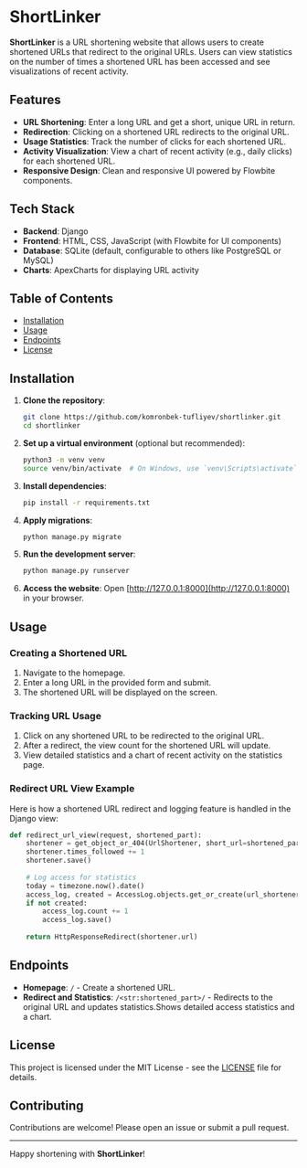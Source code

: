 # ShortLinker

**ShortLinker** is a URL shortening website that allows users to create shortened URLs that redirect to the original URLs. Users can view statistics on the number of times a shortened URL has been accessed and see visualizations of recent activity.

## Features

- **URL Shortening**: Enter a long URL and get a short, unique URL in return.
- **Redirection**: Clicking on a shortened URL redirects to the original URL.
- **Usage Statistics**: Track the number of clicks for each shortened URL.
- **Activity Visualization**: View a chart of recent activity (e.g., daily clicks) for each shortened URL.
- **Responsive Design**: Clean and responsive UI powered by Flowbite components.

## Tech Stack

- **Backend**: Django
- **Frontend**: HTML, CSS, JavaScript (with Flowbite for UI components)
- **Database**: SQLite (default, configurable to others like PostgreSQL or MySQL)
- **Charts**: ApexCharts for displaying URL activity

## Table of Contents

- [Installation](#installation)
- [Usage](#usage)
- [Endpoints](#endpoints)
- [License](#license)

## Installation

1. **Clone the repository**:
    ```bash
    git clone https://github.com/komronbek-tufliyev/shortlinker.git
    cd shortlinker
    ```

2. **Set up a virtual environment** (optional but recommended):
    ```bash
    python3 -m venv venv
    source venv/bin/activate  # On Windows, use `venv\Scripts\activate`
    ```

3. **Install dependencies**:
    ```bash
    pip install -r requirements.txt
    ```

4. **Apply migrations**:
    ```bash
    python manage.py migrate
    ```

5. **Run the development server**:
    ```bash
    python manage.py runserver
    ```

6. **Access the website**:
    Open [http://127.0.0.1:8000](http://127.0.0.1:8000) in your browser.

## Usage

### Creating a Shortened URL

1. Navigate to the homepage.
2. Enter a long URL in the provided form and submit.
3. The shortened URL will be displayed on the screen.

### Tracking URL Usage

1. Click on any shortened URL to be redirected to the original URL.
2. After a redirect, the view count for the shortened URL will update.
3. View detailed statistics and a chart of recent activity on the statistics page.

### Redirect URL View Example

Here is how a shortened URL redirect and logging feature is handled in the Django view:

```python
def redirect_url_view(request, shortened_part):
    shortener = get_object_or_404(UrlShortener, short_url=shortened_part)
    shortener.times_followed += 1
    shortener.save()
    
    # Log access for statistics
    today = timezone.now().date()
    access_log, created = AccessLog.objects.get_or_create(url_shortener=shortener, date=today)
    if not created:
        access_log.count += 1
        access_log.save()
    
    return HttpResponseRedirect(shortener.url)
```

## Endpoints

- **Homepage**: `/` - Create a shortened URL.
- **Redirect and Statistics**: `/<str:shortened_part>/` - Redirects to the original URL and updates statistics.Shows detailed access statistics and a chart.

## License

This project is licensed under the MIT License - see the [LICENSE](LICENSE) file for details.

## Contributing

Contributions are welcome! Please open an issue or submit a pull request.

---

Happy shortening with **ShortLinker**!
```
